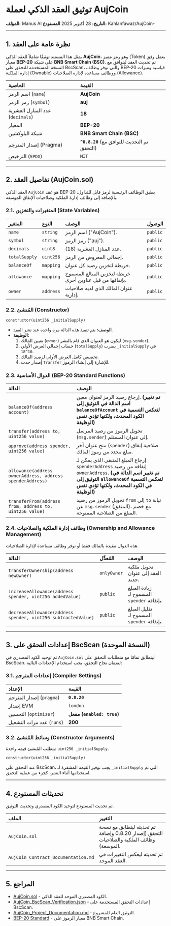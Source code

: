 # توثيق العقد الذكي لعملة AujCoin

**المؤلف:** Manus AI
**التاريخ:** 28 أكتوبر 2025
**المستودع:** Kahlanfawaz/AujCoin-

---

## 1. نظرة عامة على العقد

يمثل هذا المستند توثيقًا شاملاً للعقد الذكي **AujCoin**، وهو رمز مميز (Token) يعمل وفق معيار **BEP-20** على شبكة **BNB Smart Chain (BSC)**. تم تحديث العقد ليتوافق مع النسخة المستخدمة للتحقق على BscScan، والتي توفر وظائف BEP-20 قياسية وميزات إدارة الملكية (Ownable) ووظائف مساعدة لإدارة الصلاحيات (Allowance).

| الخاصية | القيمة |
| :--- | :--- |
| اسم الرمز (`name`) | **AujCoin** |
| رمز الرمز (`symbol`) | **auj** |
| عدد المنازل العشرية (`decimals`) | **18** |
| المعيار | **BEP-20** |
| شبكة البلوكشين | **BNB Smart Chain (BSC)** |
| إصدار المترجم (Pragma) | **`^0.8.20`** (تم التحديث للتوافق مع التحقق) |
| الترخيص (`SPDX`) | `MIT` |

---

## 2. تفاصيل العقد (AujCoin.sol)

العقد الذكي `AujCoin` هو عقد BEP-20 يطبق الوظائف الرئيسية لرمز قابل للتداول، بالإضافة إلى وظائف إدارة الملكية وصلاحيات الإنفاق الموسعة.

### 2.1. المتغيرات والتخزين (State Variables)

| المتغير | النوع | الوصف | الوصول |
| :--- | :--- | :--- | :--- |
| `name` | `string` | اسم الرمز ("AujCoin"). | `public` |
| `symbol` | `string` | رمز الرمز ("auj"). | `public` |
| `decimals` | `uint8` | عدد المنازل العشرية (18). | `public` |
| `totalSupply` | `uint256` | إجمالي المعروض من الرمز. | `public` |
| `balanceOf` | `mapping` | خريطة لتخزين رصيد كل عنوان. | `public` |
| `allowance` | `mapping` | خريطة لتخزين المبالغ المسموح بإنفاقها من قبل عناوين أخرى. | `public` |
| `owner` | `address` | عنوان المالك الذي لديه صلاحيات إدارية. | `public` |

### 2.2. المُنشئ (Constructor)

```solidity
constructor(uint256 _initialSupply)
```
*   **الوصف:** يتم تنفيذ هذه الدالة مرة واحدة عند نشر العقد.
*   **الوظيفة:**
    1.  تعيين المالك (`owner`) ليكون هو العنوان الذي قام بالنشر (`msg.sender`).
    2.  حساب إجمالي العرض الأولي (`totalSupply`) بضرب `_initialSupply` في `10^18`.
    3.  تخصيص كامل العرض الأولي لرصيد المالك.
    4.  إصدار حدث `Transfer` للإشارة إلى إنشاء الرموز.

### 2.3. الدوال الأساسية (BEP-20 Standard Functions)

| الدالة | الوصف |
| :--- | :--- |
| `balanceOf(address account)` | إرجاع رصيد الرمز لعنوان معين. **(تم تغيير اسم الدالة في التوثيق إلى `balanceOfAccount` لتعكس التسمية في الكود المحدث، ولكنها تؤدي نفس الوظيفة)** |
| `transfer(address to, uint256 value)` | تحويل الرموز من رصيد المرسل (`msg.sender`) إلى عنوان المستلم. |
| `approve(address spender, uint256 value)` | منح عنوان آخر (`spender`) صلاحية إنفاق مبلغ محدد من رموز المالك. |
| `allowance(address ownerAddress, address spenderAddress)` | إرجاع المبلغ المتبقي الذي يمكن لـ `spenderAddress` إنفاقه من رصيد `ownerAddress`. **(تم تغيير اسم الدالة في التوثيق إلى `allowanceOf` لتعكس التسمية في الكود المحدث، ولكنها تؤدي نفس الوظيفة)** |
| `transferFrom(address from, address to, uint256 value)` | تحويل الرموز من رصيد `from` إلى `to` نيابة عن `msg.sender` (المنفق)، مع خصم المبلغ من الصلاحية الممنوحة. |

### 2.4. وظائف إدارة الملكية والصلاحيات (Ownership and Allowance Management)

هذه الدوال مقيدة بالمالك فقط أو توفر وظائف مساعدة لإدارة الصلاحيات.

| الدالة | المُعدِّل | الوصف |
| :--- | :--- | :--- |
| `transferOwnership(address newOwner)` | `onlyOwner` | تحويل ملكية العقد إلى عنوان جديد. |
| `increaseAllowance(address spender, uint256 addedValue)` | `public` | زيادة المبلغ المسموح لـ `spender` بإنفاقه. |
| `decreaseAllowance(address spender, uint256 subtractedValue)` | `public` | تقليل المبلغ المسموح لـ `spender` بإنفاقه. |

---

## 3. إعدادات التحقق على BscScan (النسخة الموحدة)

تم توحيد الكود المصدري في `AujCoin.sol` ليتطابق تمامًا مع متطلبات التحقق على BscScan. لضمان نجاح التحقق، يجب استخدام الإعدادات التالية:

### 3.1. إعدادات المترجم (Compiler Settings)

| الإعداد | القيمة |
| :--- | :--- |
| إصدار المترجم (`pragma`) | **`0.8.20`** |
| إصدار EVM | `london` |
| التحسين (`optimizer`) | **مفعل (`enabled: true`)** |
| عدد مرات التشغيل (`runs`) | **200** |

### 3.2. وسائط المُنشئ (Constructor Arguments)

يتطلب المُنشئ قيمة واحدة: `uint256 _initialSupply`.

```solidity
constructor(uint256 _initialSupply)
```

عند التحقق على BscScan، يجب توفير القيمة المشفرة لـ `_initialSupply` التي تم استخدامها أثناء النشر، كجزء من عملية التحقق.

---

## 4. تحديثات المستودع

تم تحديث المستودع لتوحيد الكود المصدري وتحديث التوثيق.

| الملف | التغيير |
| :--- | :--- |
| `AujCoin.sol` | تم تحديثه ليتطابق مع نسخة التحقق (إصدار 0.8.20 وإضافة وظائف الملكية والصلاحيات الموسعة). |
| `AujCoin_Contract_Documentation.md` | تم تحديثه ليعكس التغييرات في العقد الموحد. |

---

## 5. المراجع

*   [AujCoin.sol](AujCoin-/AujCoin.sol) - الكود المصدري الموحد للعقد الذكي.
*   [AujCoin_BscScan_Verification.json](AujCoin-/AujCoin_BscScan_Verification.json) - إعدادات التحقق المستخدمة على BscScan.
*   [AujCoin_Project_Documentation.md](AujCoin-/AujCoin_Project_Documentation.md) - التوثيق العام للمشروع.
*   [BEP-20 Standard](https://docs.bnbchain.org/docs/chain-specs/BEP20) - معيار الرموز على BNB Smart Chain.
